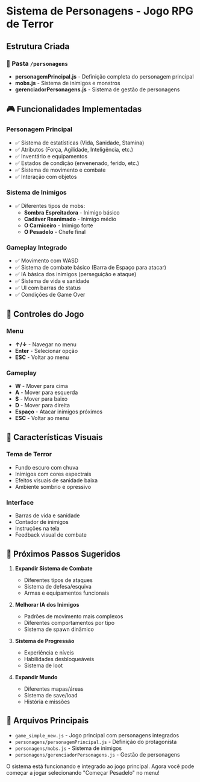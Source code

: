 # Sistema de Personagens - Jogo RPG de Terror

## Estrutura Criada

### 📁 Pasta `/personagens`
- **personagemPrincipal.js** - Definição completa do personagem principal
- **mobs.js** - Sistema de inimigos e monstros
- **gerenciadorPersonagens.js** - Sistema de gestão de personagens

## 🎮 Funcionalidades Implementadas

### Personagem Principal
- ✅ Sistema de estatísticas (Vida, Sanidade, Stamina)
- ✅ Atributos (Força, Agilidade, Inteligência, etc.)
- ✅ Inventário e equipamentos
- ✅ Estados de condição (envenenado, ferido, etc.)
- ✅ Sistema de movimento e combate
- ✅ Interação com objetos

### Sistema de Inimigos
- ✅ Diferentes tipos de mobs:
  - **Sombra Espreitadora** - Inimigo básico
  - **Cadáver Reanimado** - Inimigo médio
  - **O Carniceiro** - Inimigo forte
  - **O Pesadelo** - Chefe final

### Gameplay Integrado
- ✅ Movimento com WASD
- ✅ Sistema de combate básico (Barra de Espaço para atacar)
- ✅ IA básica dos inimigos (perseguição e ataque)
- ✅ Sistema de vida e sanidade
- ✅ UI com barras de status
- ✅ Condições de Game Over

## 🎯 Controles do Jogo

### Menu
- **↑/↓** - Navegar no menu
- **Enter** - Selecionar opção
- **ESC** - Voltar ao menu

### Gameplay
- **W** - Mover para cima
- **A** - Mover para esquerda  
- **S** - Mover para baixo
- **D** - Mover para direita
- **Espaço** - Atacar inimigos próximos
- **ESC** - Voltar ao menu

## 🎨 Características Visuais

### Tema de Terror
- Fundo escuro com chuva
- Inimigos com cores espectrais
- Efeitos visuais de sanidade baixa
- Ambiente sombrio e opressivo

### Interface
- Barras de vida e sanidade
- Contador de inimigos
- Instruções na tela
- Feedback visual de combate

## 🚀 Próximos Passos Sugeridos

1. **Expandir Sistema de Combate**
   - Diferentes tipos de ataques
   - Sistema de defesa/esquiva
   - Armas e equipamentos funcionais

2. **Melhorar IA dos Inimigos**
   - Padrões de movimento mais complexos
   - Diferentes comportamentos por tipo
   - Sistema de spawn dinâmico

3. **Sistema de Progressão**
   - Experiência e níveis
   - Habilidades desbloqueáveis
   - Sistema de loot

4. **Expandir Mundo**
   - Diferentes mapas/áreas
   - Sistema de save/load
   - História e missões

## 📝 Arquivos Principais

- `game_simple_new.js` - Jogo principal com personagens integrados
- `personagens/personagemPrincipal.js` - Definição do protagonista
- `personagens/mobs.js` - Sistema de inimigos
- `personagens/gerenciadorPersonagens.js` - Gestão de personagens

O sistema está funcionando e integrado ao jogo principal. Agora você pode começar a jogar selecionando "Começar Pesadelo" no menu!
